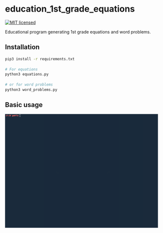 # education_1st_grade_equations

[![MIT licensed](https://img.shields.io/badge/license-MIT-green.svg)](https://raw.githubusercontent.com/gabfl/education_1st_grade_equations/master/LICENSE)

Educational program generating 1st grade equations and word problems.

## Installation

```bash
pip3 install -r requirements.txt

# For equations
python3 equations.py

# or for word problems
python3 word_problems.py
```

## Basic usage

![Demo](https://github.com/gabfl/education_1st_grade_equations/blob/master/img/demo.gif?raw=true)
